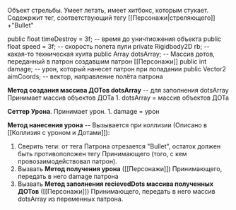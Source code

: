 Объект стрельбы.
Умеет летать, имеет хитбокс, которым стукает. Содежржит тег, соответствующий тегу [[Персонажи|стреляющего]] +"Bullet"  

public float timeDestroy = 3f; -- время до уничтиожения объекта
public float speed = 3f; -- скорость полета пули
private Rigidbody2D rb; -- какая-то техническая хуита
public Array dotsArray; -- Массив дотов, переданный в патрон создавшим патрон [[Персонажи]]
public int damage; -- урон, который нанесет патрон при попадании
public Vector2 aimCoords; -- вектор, направление полёта патрона


**Метод создания массива ДОТов dotsArray** -- для заполнения dotsArray
	Принимает массив объектов ДОТа
	1. dotsArray = массив объектов ДОТа


**Сеттер Урона**.
	Принимает урон.
	1. damage = урон


**Метод нанесения урона** -- Вызывается при коллизии (Описано в [[Коллизия с уроном и Дотами]]): 
1. Сверить теги: от тега Патрона отрезается "Bullet", остаток должен быть противоположен тегу Принимающего (того, с кем провозаимодействовал патрон). 
2. Вызвать **Метод получения урона** ([[Персонажи]]) Принимающего, передать в него damage патрона
3. Вызвать **Метод заполнения recievedDots массива полученных ДОТов** ([[Персонажи]]) Принимающего, передать в него массив dotsArray из переменных патрона.